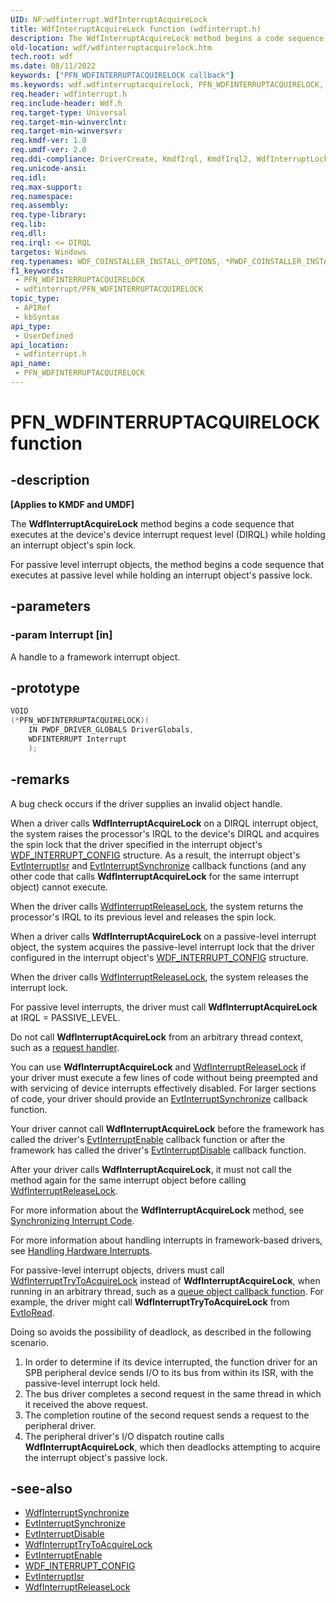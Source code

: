 ```yaml
---
UID: NF:wdfinterrupt.WdfInterruptAcquireLock
title: WdfInterruptAcquireLock function (wdfinterrupt.h)
description: The WdfInterruptAcquireLock method begins a code sequence that executes at the device's device interrupt request level (DIRQL) while holding an interrupt object's spin lock.
old-location: wdf/wdfinterruptacquirelock.htm
tech.root: wdf
ms.date: 08/11/2022
keywords: ["PFN_WDFINTERRUPTACQUIRELOCK callback"]
ms.keywords: wdf.wdfinterruptacquirelock, PFN_WDFINTERRUPTACQUIRELOCK, WdfInterruptAcquireLock callback function, WdfInterruptAcquireLock, wdfinterrupt/WdfInterruptAcquireLock, DFInterruptObjectRef_9d3cd9a1-801c-437a-b1df-7e2819d1465a.xml, kmdf.wdfinterruptacquirelock
req.header: wdfinterrupt.h
req.include-header: Wdf.h
req.target-type: Universal
req.target-min-winverclnt: 
req.target-min-winversvr: 
req.kmdf-ver: 1.0
req.umdf-ver: 2.0
req.ddi-compliance: DriverCreate, KmdfIrql, KmdfIrql2, WdfInterruptLock, WdfInterruptLockRelease
req.unicode-ansi: 
req.idl: 
req.max-support: 
req.namespace: 
req.assembly: 
req.type-library: 
req.lib: 
req.dll: 
req.irql: <= DIRQL
targetos: Windows
req.typenames: WDF_COINSTALLER_INSTALL_OPTIONS, *PWDF_COINSTALLER_INSTALL_OPTIONS
f1_keywords:
 - PFN_WDFINTERRUPTACQUIRELOCK
 - wdfinterrupt/PFN_WDFINTERRUPTACQUIRELOCK
topic_type:
 - APIRef
 - kbSyntax
api_type:
 - UserDefined
api_location:
 - wdfinterrupt.h
api_name:
 - PFN_WDFINTERRUPTACQUIRELOCK
---
```


# PFN_WDFINTERRUPTACQUIRELOCK function

## -description

**[Applies to KMDF and UMDF]**

The **WdfInterruptAcquireLock** method begins a code sequence that executes at the device's device interrupt request level (DIRQL) while holding an interrupt object's spin lock.

For passive level interrupt objects, the method begins a code sequence that executes at passive level while holding an interrupt object's passive lock.

## -parameters

### -param Interrupt [in]

A handle to a framework interrupt object.

## -prototype

```cpp
VOID
(*PFN_WDFINTERRUPTACQUIRELOCK)(
    IN PWDF_DRIVER_GLOBALS DriverGlobals,
    WDFINTERRUPT Interrupt
    );
```

## -remarks

A bug check occurs if the driver supplies an invalid object handle.

When a driver calls **WdfInterruptAcquireLock** on a DIRQL interrupt object, the system raises the processor's IRQL to the device's DIRQL and acquires the spin lock that the driver specified in the interrupt object's [WDF_INTERRUPT_CONFIG](../wdfinterrupt/ns-wdfinterrupt-_wdf_interrupt_config.md) structure. As a result, the interrupt object's [EvtInterruptIsr](../wdfinterrupt/nc-wdfinterrupt-evt_wdf_interrupt_isr.md) and [EvtInterruptSynchronize](../wdfinterrupt/nc-wdfinterrupt-evt_wdf_interrupt_synchronize.md) callback functions (and any other code that calls **WdfInterruptAcquireLock** for the same interrupt object) cannot execute.

When the driver calls [WdfInterruptReleaseLock](/previous-versions/ff547376(v=vs.85)), the system returns the processor's IRQL to its previous level and releases the spin lock.

When a driver calls **WdfInterruptAcquireLock** on a passive-level interrupt object, the system acquires the passive-level interrupt lock that the driver configured in the interrupt object's [WDF_INTERRUPT_CONFIG](../wdfinterrupt/ns-wdfinterrupt-_wdf_interrupt_config.md) structure.

When the driver calls [WdfInterruptReleaseLock](/previous-versions/ff547376(v=vs.85)), the system releases the interrupt lock.

For passive level interrupts, the driver must call **WdfInterruptAcquireLock** at IRQL = PASSIVE_LEVEL.

Do not call **WdfInterruptAcquireLock** from an arbitrary thread context,  such as a [request handler](/windows-hardware/drivers/wdf/request-handlers).

You can use **WdfInterruptAcquireLock** and [WdfInterruptReleaseLock](/previous-versions/ff547376(v=vs.85)) if your driver must execute a few lines of code without being preempted and with servicing of device interrupts effectively disabled. For larger sections of code, your driver should provide an [EvtInterruptSynchronize](../wdfinterrupt/nc-wdfinterrupt-evt_wdf_interrupt_synchronize.md) callback function.

Your driver cannot call **WdfInterruptAcquireLock** before the framework has called the driver's [EvtInterruptEnable](../wdfinterrupt/nc-wdfinterrupt-evt_wdf_interrupt_enable.md) callback function or after the framework has called the driver's [EvtInterruptDisable](../wdfinterrupt/nc-wdfinterrupt-evt_wdf_interrupt_disable.md) callback function.

After your driver calls **WdfInterruptAcquireLock**, it must not call the method again for the same interrupt object before calling [WdfInterruptReleaseLock](/previous-versions/ff547376(v=vs.85)).

For more information about the **WdfInterruptAcquireLock** method, see [Synchronizing Interrupt Code](/windows-hardware/drivers/wdf/synchronizing-interrupt-code).

For more information about handling interrupts in framework-based drivers, see [Handling Hardware Interrupts](/windows-hardware/drivers/wdf/handling-hardware-interrupts).

For passive-level interrupt objects, drivers must call [WdfInterruptTryToAcquireLock](../wdfinterrupt/nf-wdfinterrupt-wdfinterrupttrytoacquirelock.md) instead of **WdfInterruptAcquireLock**, when running in an arbitrary thread, such as a [queue object callback function](../wdfio/index.md). For example, the driver might call **WdfInterruptTryToAcquireLock** from [EvtIoRead](../wdfio/nc-wdfio-evt_wdf_io_queue_io_read.md).

Doing so avoids the possibility of deadlock, as described in the following scenario.

1. In order to determine if its device interrupted, the function driver for an SPB peripheral device sends I/O to its bus from within its ISR, with the passive-level interrupt lock held.
1. The bus driver completes a second request in the same thread in which it received the above request.
1. The completion routine of the second request sends a request to the peripheral driver.
1. The peripheral driver's I/O dispatch routine calls **WdfInterruptAcquireLock**, which then deadlocks attempting to acquire the interrupt object's passive lock.

## -see-also

- [WdfInterruptSynchronize](../wdfinterrupt/nf-wdfinterrupt-wdfinterruptsynchronize.md)
- [EvtInterruptSynchronize](../wdfinterrupt/nc-wdfinterrupt-evt_wdf_interrupt_synchronize.md)
- [EvtInterruptDisable](../wdfinterrupt/nc-wdfinterrupt-evt_wdf_interrupt_disable.md)
- [WdfInterruptTryToAcquireLock](../wdfinterrupt/nf-wdfinterrupt-wdfinterrupttrytoacquirelock.md)
- [EvtInterruptEnable](../wdfinterrupt/nc-wdfinterrupt-evt_wdf_interrupt_enable.md)
- [WDF_INTERRUPT_CONFIG](../wdfinterrupt/ns-wdfinterrupt-_wdf_interrupt_config.md)
- [EvtInterruptIsr](../wdfinterrupt/nc-wdfinterrupt-evt_wdf_interrupt_isr.md)
- [WdfInterruptReleaseLock](/previous-versions/ff547376(v=vs.85))
